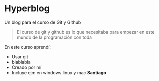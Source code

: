 # Hyperblog
Un blog para el curso de Git y Github
>El curso de git y github es lo que necesitaba para empezar en este mundo de la programación con toda

En este curso aprendí:
- Usar git
- blablabla
- Creado por mí
- Incluye ejm en windows linux y mac
**Santiago**
